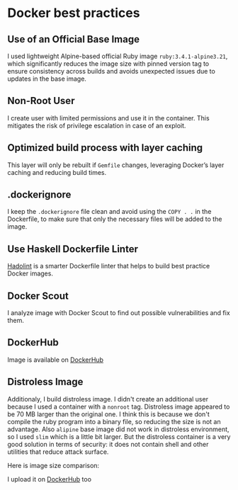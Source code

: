 # Docker best practices

## **Use of an Official Base Image**

I used lightweight Alpine-based official Ruby image `ruby:3.4.1-alpine3.21`, which significantly reduces the image size with pinned version tag to ensure consistency across builds and avoids unexpected issues due to updates in the base image.

## **Non-Root User**

I create user with limited permissions and use it in the container. This mitigates the risk of privilege escalation in case of an exploit.

## **Optimized build process with layer caching**

This layer will only be rebuilt if `Gemfile` changes, leveraging Docker’s layer caching and reducing build times.

## **.dockerignore**

I keep the `.dockerignore` file clean and avoid using the `COPY . .` in the Dockerfile, to make sure that only the necessary files will be added to the image.

## **Use Haskell Dockerfile Linter**

[Hadolint](https://github.com/hadolint/hadolint) is a smarter Dockerfile linter that helps to build best practice Docker images.

## **Docker Scout**

I analyze image with Docker Scout to find out possible vulnerabilities and fix them.



## **DockerHub**

Image is available on [DockerHub](https://hub.docker.com/repository/docker/ebob/omsk-time/tags/v1.0/sha256-0d436c0125cf7307f573fa7f7cf3b7ab2671ba3fe1455babeb08ee45f213ec11)

## **Distroless Image**

Additionaly, I build distroless image. I didn't create an additional user because I used a container with a `nonroot` tag. Distroless image appeared to be 70 MB larger than the original one. I think this is because we don't compile the ruby program into a binary file, so reducing the size is not an advantage. Also `alipine` base image did not work in distroless environment, so I used `slim` which is a little bit larger. But the distroless container is a very good solution in terms of security: it does not contain shell and other utilities that reduce attack surface.

Here is image size comparison:



I upload it on [DockerHub](https://hub.docker.com/repository/docker/ebob/omsk-time/tags/v1.0-distroless/sha256-f7e2aba76f6b08839e08129c95aa371841a48f780116d12e9e8f66840b20c3f8) too
